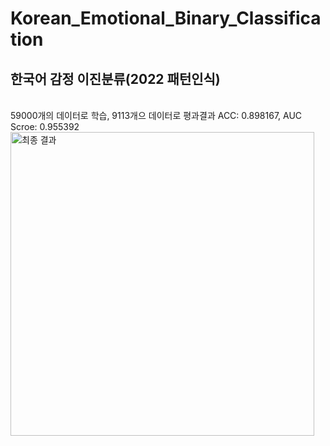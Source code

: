 # Korean_Emotional_Binary_Classification
## 한국어 감정 이진분류(2022 패턴인식)<br>
<br>
59000개의 데이터로 학습, 9113개으 데이터로 평과결과 ACC: 0.898167, AUC Scroe: 0.955392
<br>
<img width="486" alt="최종 결과" src="https://user-images.githubusercontent.com/93313445/202866526-0877daeb-01e3-477e-ae92-1d519f36ef2f.png">
<br>
